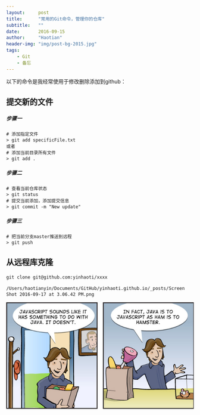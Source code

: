 ```yaml
---
layout:     post
title:      "常用的Git命令，管理你的仓库"
subtitle:   ""
date:       2016-09-15
author:     "Haotian"
header-img: "img/post-bg-2015.jpg"
tags:
    - Git 
    - 备忘
---
```


以下的命令是我经常使用于修改删除添加到github：

## 提交新的文件

##### 步骤一
```
# 添加指定文件
> git add specificFile.txt
或者
# 添加当前目录所有文件 
> git add .
```

##### 步骤二
```
# 查看当前仓库状态
> git status
# 提交当前添加，添加提交信息
> git commit -m "New update"
```

##### 步骤三
```
# 把当前分支master推送到远程
> git push
```

## 从远程库克隆
```
git clone git@github.com:yinhaoti/xxxx
```

	/Users/haotianyin/Documents/GitHub/yinhaoti.github.io/_posts/Screen Shot 2016-09-17 at 3.06.42 PM.png

  ![DDDD](/img/in-post/post-js-version/javascript-java.jpg)